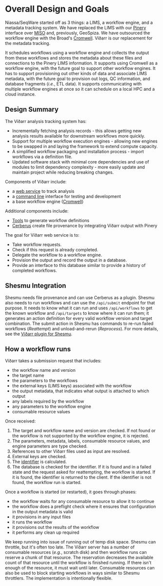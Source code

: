 # Overall Design and Goals

Niassa/SeqWare started off as 3 things: a LIMS, a workflow engine, and a
metadata tracking system. We have replaced the LIMS with our
[Pinery](https://github.com/oicr-gsi/pinery) interface over
[MISO](https://github.com/miso-lims/miso-lims) and, previously, GeoSpiza. We
have outsourced the workflow engine with the Broad's
[Cromwell](https://cromwell.readthedocs.io/en/stable/). Víðarr is our
replacement for the metadata tracking.

It schedules workflows using a workflow engine and collects the
output from these workflows and stores the metadata about these files and
connections to the Pinery LIMS information. It supports using Cromwell
as a workflow engine, with the future goal to support other workflow engines.
It has to support provisioning out other kinds of data and associate LIMS
metadata, with the future goal to provision out logs, QC information, and
database fragments (_i.e._, ETL data). It supports communicating with multiple
workflow engines at once so it can schedule on a local HPC and a cloud
instance.

## Design Summary
The Víðarr analysis tracking system has:

* Incrementally fetching analysis records - this allows getting new analysis results available for downstream workflows more quickly.
* Support for multiple workflow execution engines - allowing new engines to be swapped in and laying the framework to extend compute capacity.
* A simplified workflow packaging and installation process - import workflows via a definition file.
* Updated software stack with minimal core dependencies and use of modules to limit dependency complexity - more easily update and maintain project while reducing breaking changes.

Components of Víðarr include:

- a [web service](vidarr-server/) to track analysis
- a [command line](vidarr-cli/) interface for testing and development
- a base workflow engine ([Cromwell](vidarr-cromwell/))

Additional components include:

- [Tools](https://github.com/oicr-gsi/vidarr-tools/) to generate workflow definitions
- [Cerberus](http://github.com/oicr-gsi/cerberus) create file provenance by integrating Víðarr output with Pinery

The goal for Víðarr web service is to:

- Take workflow requests.
- Check if this request is already completed.
- Delegate the workflow to a workflow engine.
- Provision the output and record the output in a database.
- Provide an interface to this database similar to provide a history of completed workflows.

## Shesmu Integration
Shesmu needs file provenance and can use Cerberus as a plugin. Shesmu also
needs to run workflows and can use the `/api/submit` endpoint for that purpose. It
needs to know what it can run and uses `/api/workflows` to get the known
workflow and `/api/targets` to know where it can run them; it generates an
action definition for every valid workflow version and target combination. The
submit action in Shesmu has commands to re-run failed workflows (_Reattempt_)
and unload-and-rerun (_Reprocess_). For more details, see the [Víðarr plugin
for
Shesmu](https://github.com/oicr-gsi/shesmu/blob/master/docs/plugin-vidarr.md).

## How a workflow runs
Víðarr takes a submission request that includes:

- the workflow name and version
- the target name
- the parameters to the workflows
- the external keys (LIMS keys) associated with the workflow
- the output metadata, that indicates what output is attached to which output
- any labels required by the workflow
- any parameters to the workflow engine
- consumable resource values

Once received:

1. The target and workflow name and version are checked. If not found or the workflow is not supported by the workflow engine, it is rejected.
2. The parameters, metadata, labels, consumable resource values, and engine parameters are type checked.
3. References to other Víðarr files used as input are resolved.
4. External keys are checked.
5. The [identifier](identifiers.md) is calculated.
6. The database is checked for the identifier.
   If it is found and in a failed state and the request asked for reattempting, the workflow is started.
   If it is found, the identifier is returned to the client.
   If the identifier is not found, the workflow run is started.

Once a workflow is started (or restarted), it goes through phases:

- the workflow waits for any consumable resource to allow it to continue
- the workflow does a preflight check where it ensures that configuration in the output metadata is valid
- it provisions in any input files
- it runs the workflow
- it provisions out the results of the workflow
- it performs any clean up required

We keep running into issue of running out of temp disk space. Shesmu can
throttle, but it's often too late. The Víðarr server has a number of consumable
resources (_e.g._, scratch disk) and then workflow runs can reserve a chunk of
that resource. The reservation decreases the available count of that resource
until the workflow is finished running. If there isn't enough of the resource,
it must wait until later. Consumable resources can also be used to block
starting workflows in ways similar to Shesmu throttlers. The implementation is
intentionally flexible.
